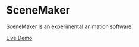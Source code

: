 # SceneMaker
SceneMaker is an experimental animation software.

[Live Demo](http://ec2-54-227-117-36.compute-1.amazonaws.com/)
